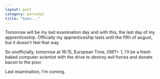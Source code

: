 ```yaml
---
layout: post
category: personal
title: "Soon..."
---
```


Tomorrow will be my last examination day and with this, the last day of my apprenticeship. Officially my apprenticeship lasts until the fifth of august, but it doesn't feel that way.

So unofficially, tomorrow at 16:15, European Time, GMT+ 1, I'll be a fresh baked computer scientist with the drive to destroy evil forces and donate bacon to the poor.

Last examination, I'm coming.
